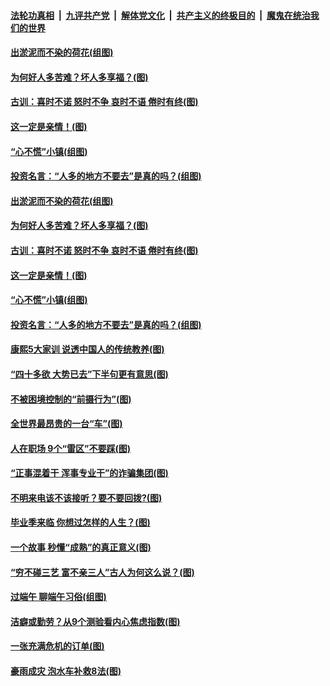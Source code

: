 

####  [法轮功真相](../../../../basic/blob/master/README.md?t=06291631) &nbsp;|&nbsp; [九评共产党](../../../../9ping.md/blob/master/README.md?t=06291631) &nbsp;|&nbsp; [解体党文化](../../../../jtdwh.md/blob/master/README.md?t=06291631)  &nbsp;|&nbsp; [共产主义的终极目的](../../../../gczydzjmd.md/blob/master/README.md?t=06291631) &nbsp;|&nbsp; [魔鬼在统治我们的世界](../../../../mgztzwmdsj.md/blob/master/README.md?t=06291631) 

#### [出淤泥而不染的荷花(组图)](../pages/p8/937863.md?t=06291631) 

#### [为何好人多苦难？坏人多享福？(图)](../pages/p8/937938.md?t=06291631) 

#### [古训：喜时不诺 怒时不争 哀时不语 倦时有终(图)](../pages/p8/937482.md?t=06291631) 

#### [这一定是亲情！(图)](../pages/p8/937905.md?t=06291631) 

#### [“心不慌”小镇(组图)](../pages/p8/937484.md?t=06291631) 

#### [投资名言：“人多的地方不要去”是真的吗？(组图)](../pages/p8/937855.md?t=06291631) 

#### [出淤泥而不染的荷花(组图)](../pages/p8/937863.md?t=06291631) 

#### [为何好人多苦难？坏人多享福？(图)](../pages/p8/937938.md?t=06291631) 

#### [古训：喜时不诺 怒时不争 哀时不语 倦时有终(图)](../pages/p8/937482.md?t=06291631) 

#### [这一定是亲情！(图)](../pages/p8/937905.md?t=06291631) 

#### [“心不慌”小镇(组图)](../pages/p8/937484.md?t=06291631) 

#### [投资名言：“人多的地方不要去”是真的吗？(组图)](../pages/p8/937855.md?t=06291631) 

#### [康熙5大家训 说透中国人的传统教养(图)](../pages/p8/937696.md?t=06291631) 

#### [“四十多欲 大势已去”下半句更有意思(图)](../pages/p8/937811.md?t=06291631) 

#### [不被困境控制的“前摄行为”(图)](../pages/p8/937145.md?t=06291631) 

#### [全世界最昂贵的一台“车”(图)](../pages/p8/937477.md?t=06291631) 

#### [人在职场 9个“雷区”不要踩(图)](../pages/p8/937766.md?t=06291631) 

#### [“正事混着干 浑事专业干”的诈骗集团(图)](../pages/p8/937732.md?t=06291631) 

#### [不明来电该不该接听？要不要回拨?(图)](../pages/p8/936929.md?t=06291631) 

#### [毕业季来临 你想过怎样的人生？(图)](../pages/p8/937661.md?t=06291631) 

#### [一个故事 秒懂“成熟”的真正意义(图)](../pages/p8/936405.md?t=06291631) 

#### [“穷不碰三艺 富不亲三人”古人为何这么说？(图)](../pages/p8/937602.md?t=06291631) 

#### [过端午 聊端午习俗(组图)](../pages/p8/937246.md?t=06291631) 

#### [洁癖或勤劳？从9个测验看内心焦虑指数(图)](../pages/p8/937558.md?t=06291631) 

#### [一张充满危机的订单(图)](../pages/p8/936981.md?t=06291631) 

#### [豪雨成灾 泡水车补救8法(图)](../pages/p8/937526.md?t=06291631) 

